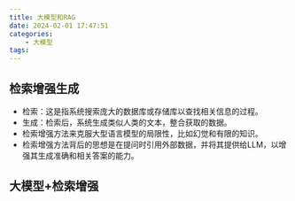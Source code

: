 ```yaml
---
title: 大模型和RAG
date: 2024-02-01 17:47:51
categories:
    - 大模型
tags:
---
```


## 检索增强生成

- 检索：这是指系统搜索庞大的数据库或存储库以查找相关信息的过程。
- 生成：检索后，系统生成类似人类的文本，整合获取的数据。
- 检索增强方法来克服大型语言模型的局限性，比如幻觉和有限的知识。
- 检索增强方法背后的思想是在提问时引用外部数据，并将其提供给LLM，以增强其生成准确和相关答案的能力。

## 大模型+检索增强


[](https://huggingface.co/learn/nlp-course/en/chapter1/4)
[](https://blog.csdn.net/weixin_36378508/article/details/133892782)
[](https://blog.csdn.net/transformer_WSZ/article/details/135053428)
[](https://zhuanlan.zhihu.com/p/642412124)
[](https://blog.nghuyong.top/2023/10/11/NLP/ppo-note/)
[](https://zhuanlan.zhihu.com/p/636270877)
[](https://zhuanlan.zhihu.com/p/680260131)
[](https://zhuanlan.zhihu.com/p/651380539)


